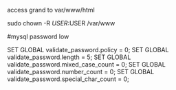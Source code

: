 access grand to var/www/html

sudo chown -R $USER:$USER /var/www

#mysql password low

SET GLOBAL validate_password.policy = 0;
SET GLOBAL validate_password.length = 5;
SET GLOBAL validate_password.mixed_case_count = 0;
SET GLOBAL validate_password.number_count = 0;
SET GLOBAL validate_password.special_char_count = 0;
